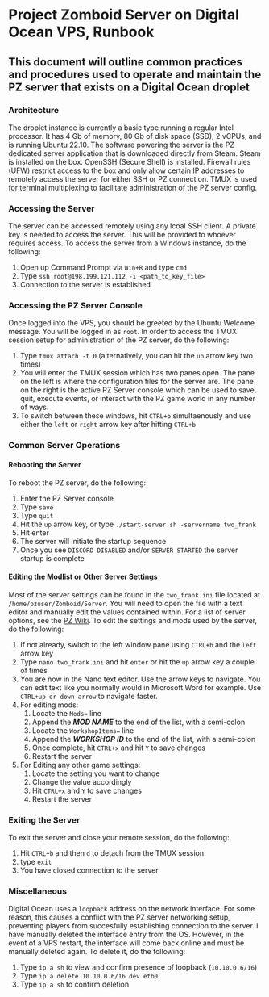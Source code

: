 # Project Zomboid Server on Digital Ocean VPS, Runbook

## This document will outline common practices and procedures used to operate and maintain the PZ server that exists on a Digital Ocean droplet

### Architecture
The droplet instance is currently a basic type running a regular Intel processor. It has 4 Gb of memory, 80 Gb of disk space (SSD), 2 vCPUs, and is running Ubuntu 22.10. The software powering the server is the PZ dedicated server application that is downloaded directly from Steam. Steam is installed on the box. OpenSSH (Secure Shell) is installed. Firewall rules (UFW) restrict access to the box and only allow certain IP addresses to remotely access the server for either SSH or PZ connection. TMUX is used for terminal multiplexing to facilitate administration of the PZ server config.

### Accessing the Server
The server can be accessed remotely using any lcoal SSH client. A private key is needed to access the server. This will be provided to whoever requires access. To access the server from a Windows instance, do the following:
1. Open up Command Prompt via `Win+R` and type `cmd`
2. Type `ssh root@198.199.121.112 -i <path_to_key_file>`
3. Connection to the server is established

### Accessing the PZ Server Console
Once logged into the VPS, you should be greeted by the Ubuntu Welcome message. You will be logged in as `root`. In order to access the TMUX session setup for administration of the PZ server, do the following:
 1. Type `tmux attach -t 0` (alternatively, you can hit the `up` arrow key two times)
 2. You will enter the TMUX session which has two panes open. The pane on the left is where the configuration files for the server are. The pane on the right is the active PZ Server console which can be used to save, quit, execute events, or interact with the PZ game world in any number of ways.
 3. To switch between these windows, hit `CTRL+b` simultaenously and use either the `left` or `right` arrow key after hitting `CTRL+b`

### Common Server Operations
#### Rebooting the Server
To reboot the PZ server, do the following:
 1. Enter the PZ Server console
 2. Type `save` 
 3. Type `quit`
 4. Hit the `up` arrow key, or type `./start-server.sh -servername two_frank`
 5. Hit enter
 6. The server will initiate the startup sequence
 7. Once you see `DISCORD DISABLED` and/or `SERVER STARTED` the server startup is complete

#### Editing the Modlist or Other Server Settings
Most of the server settings can be found in the `two_frank.ini` file located at `/home/pzuser/Zomboid/Server`. You will need to open the file with a text editor and manually edit the values contained within. For a list of server options, see the [PZ Wiki](https://pzwiki.net/wiki/Server_Settings). To edit the settings and mods used by the server, do the following:
 1. If not already, switch to the left window pane using `CTRL+b` and the `left` arrow key
 2. Type `nano two_frank.ini` and hit `enter` or hit the `up` arrow key a couple of times
 3. You are now in the Nano text editor. Use the arrow keys to navigate. You can edit text like you normally would in Microsoft Word for example. Use `CTRL+up or down arrow` to navigate faster.
 4. For editing mods:
    1. Locate the `Mods=` line
    2. Append the ***MOD NAME*** to the end of the list, with a semi-colon
    3. Locate the `WorkshopItems=` line
    4. Append the ***WORKSHOP ID*** to the end of the list, with a semi-colon
    5. Once complete, hit `CTRL+x` and hit `Y` to save changes
    6. Restart the server
 5. For Editing any other game settings:
    1. Locate the setting you want to change
    2. Change the value accordingly
    3. Hit `CTRL+x` and `Y` to save changes
    4. Restart the server

### Exiting the Server
To exit the server and close your remote session, do the following:
 1. Hit `CTRL+b` and then `d` to detach from the TMUX session
 2. type `exit` 
 3. You have closed connection to the server

### Miscellaneous 
Digital Ocean uses a `loopback` address on the network interface. For some reason, this causes a conflict with the PZ server networking setup, preventing players from succesfully establishing connection to the server. I have manually deleted the interface entry from the OS. However, in the event of a VPS restart, the interface will come back online and must be manually deleted again. To delete it, do the following:
 1. Type `ip a sh` to view and confirm presence of loopback (`10.10.0.6/16`)
 2. Type `ip a delete 10.10.0.6/16 dev eth0`
 3. Type `ip a sh` to confirm deletion




